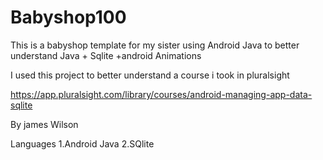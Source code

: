 # Babyshop100
This is a babyshop template for my sister using Android Java to better understand Java + Sqlite +android Animations 

I used this project to better understand a course i took in pluralsight

https://app.pluralsight.com/library/courses/android-managing-app-data-sqlite

By james Wilson

Languages
1.Android Java
2.SQlite


